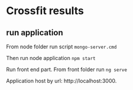 # Crossfit results
## run application
From node folder run script
`mongo-server.cmd`

Then run node application
`npm start`

Run front end part. From front folder run 
`ng serve`

Application host by url: http://localhost:3000.